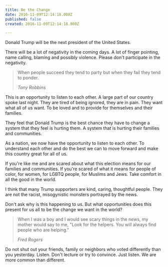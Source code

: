 ```yaml
---
title: Be the Change
date: 2016-11-09T12:14:18.000Z
published: false
created: 2016-11-09T12:14:18.000Z

---
```


Donald Trump will be the next president of the United States.

There will be a lot of negativity in the coming days. A lot of finger pointing, name calling, blaming and possibly violence. Please don't participate in the negativity.

> When people succeed they tend to party but when they fail they tend to ponder.
>
> <cite>Tony Robbins</cite>

This is an opportunity to listen to each other. A large part of our country spoke last night. They are tired of being ignored, they are in pain. They want what all of us want. To be loved and to provide for themselves and their families.

They feel that Donald Trump is the best chance they have to change a system that they feel is hurting them. A system that is hurting their families and communities.

As a nation, we now have the opportunity to listen to each other. To understand each other and do the best we can to move forward and make this country great for all of us.

If you're like me and are scared about what this election means for our families and communities. If you're scared of what it means for people of color, for women, for LGBTQ people, for Muslims and Jews. Take comfort in all the good in the world.

I think that many Trump supporters are kind, caring, thoughtful people. They are not the racist, misogynistic monsters portrayed by the news.

Don't ask why is this happening to us. But what opportunities does this present for us all to be the change we want in the world?

> When I was a boy and I would see scary things in the news, my mother would say to me, "Look for the helpers. You will always find people who are helping."
>
> <cite>Fred Rogers</cite>

Do not shut out your friends, family or neighbors who voted differently than you yesterday. Listen. Don't lecture or try to convince. Just listen. We are more common than different.

